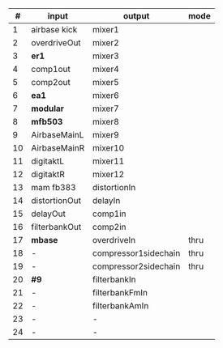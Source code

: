 | #  | input         | output               | mode |
| -  | -----         | ------               | ---- |
| 1  | airbase kick  | mixer1               |      |
| 2  | overdriveOut  | mixer2               |      |
| 3  | **er1**       | mixer3               |      |
| 4  | comp1out      | mixer4               |      |
| 5  | comp2out      | mixer5               |      |
| 6  | **ea1**       | mixer6               |      |
| 7  | **modular**   | mixer7               |      |
| 8  | **mfb503**    | mixer8               |      |
| 9  | AirbaseMainL  | mixer9               |      |
| 10 | AirbaseMainR  | mixer10              |      |
| 11 | digitaktL     | mixer11              |      |
| 12 | digitaktR     | mixer12              |      |
| 13 | mam fb383     | distortionIn         |      |
| 14 | distortionOut | delayIn              |      |
| 15 | delayOut      | comp1in              |      |
| 16 | filterbankOut | comp2in              |      |
| 17 | **mbase**     | overdriveIn          | thru |
| 18 | -             | compressor1sidechain | thru |
| 19 | -             | compressor2sidechain | thru |
| 20 | **#9**        | filterbankIn         |      |
| 21 | -             | filterbankFmIn       |      |
| 22 | -             | filterbankAmIn       |      |
| 23 | -             | -                    |      |
| 24 | -             | -                    |      |
